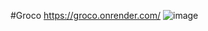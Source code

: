 #Groco 
https://groco.onrender.com/
![image](https://github.com/RoshanR3/project.github.io/assets/114987949/b38301a1-0e07-449a-b54c-ee62c5f49251)
